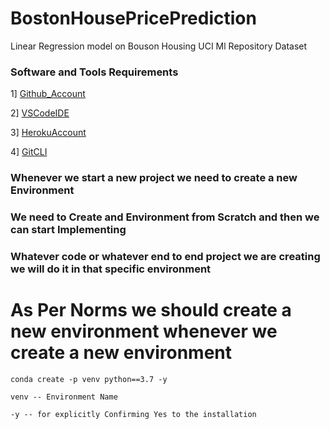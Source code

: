 # BostonHousePricePrediction
 Linear Regression model on Bouson Housing UCI Ml Repository Dataset 


### Software and Tools Requirements 

1] [Github_Account](https://github.com/SuvraneelSaha)

2] [VSCodeIDE](https://heroku.com)

3] [HerokuAccount](https://code.visualstudio.com/)

4] [GitCLI](https://git-scm.com/book/en/v2/Getting-Started-The-Command-Line)


### Whenever we start a new project we need to create a new Environment 
### We need to Create and Environment from Scratch and then we can start Implementing 

### Whatever code or whatever end to end project we are creating we will do it in that specific environment 

# As Per Norms we should create a new environment whenever we create a new environment 

```
conda create -p venv python==3.7 -y 
```

```
venv -- Environment Name 
```

```
-y -- for explicitly Confirming Yes to the installation 
```